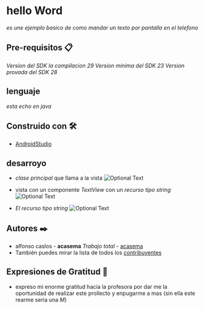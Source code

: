 # hello Word

_es une ejemplo basico de como mandar un texto por pantalla en el telefono_

## Pre-requisitos 📋

_Version del SDK la compilacion 29
 Version minima del SDK 23
 Version provada del SDK 28_

## lenguaje 

_esta echo en java_

## Construido con 🛠️

* [AndroidStudio](https://developer.android.com/studio)

## desarroyo

* *clase principal* que llama a la vista
![Optional Text](../master/README.img/clasePrincipal_onCreate.JPG)

* vista con un componente *TextView* con un *recurso tipo string*
![Optional Text](../master/README.img/xmlPrincipal_tvMessage.JPG)

* *El recurso tipo string*
![Optional Text](../master/README.img/xmlRecurso_string.JPG)

## Autores ✒️

* alfonso caslos - **acasema** *Trabajo total* - [acasema](https://github.com/alfonso-portada)
* También puedes mirar la lista de todos los [contribuyentes](https://github.com/alfonso-portada/helloWord/contributors) 

## Expresiones de Gratitud 🎁

* expreso mi enorme gratitud hacia la profesora por dar me la oportunidad de realizar este prollecto y enpugarme a mas (sin ella este rearme seria una *M*)